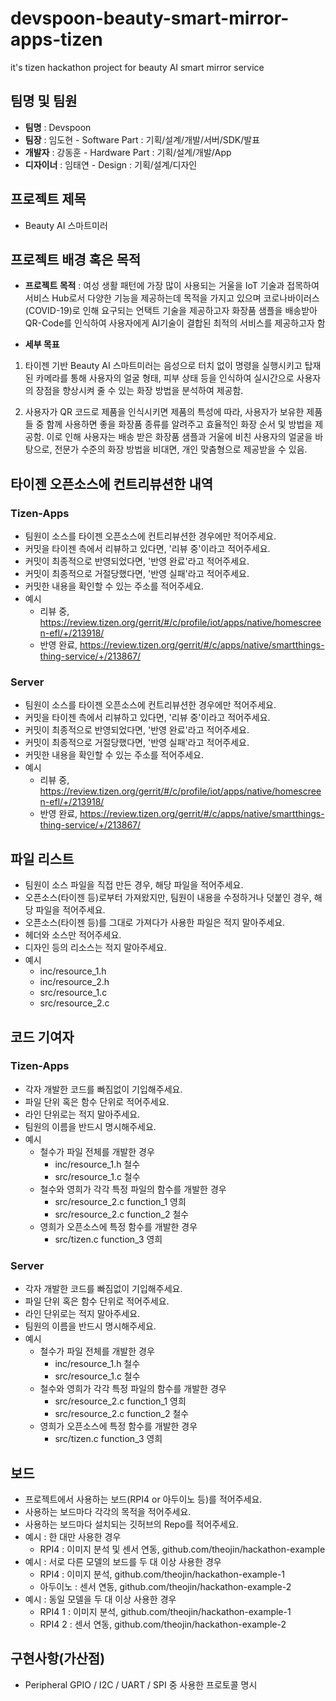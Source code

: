 # devspoon-beauty-smart-mirror-apps-tizen
it's tizen hackathon project for beauty AI smart mirror service 

## 팀명 및 팀원 
* **팀명** :  Devspoon 
* **팀장** : 임도현 - Software Part : 기획/설계/개발/서버/SDK/발표
* **개발자** : 강동훈 - Hardware Part : 기획/설계/개발/App
* **디자이너** : 임태연 - Design : 기획/설계/디자인

## 프로젝트 제목
* Beauty AI 스마트미러

## 프로젝트 배경 혹은 목적
* **프로젝트 목적** : 여성 생활 패턴에 가장 많이 사용되는 거울을 IoT 기술과 접목하여 서비스 Hub로서 다양한 기능을 제공하는데 목적을 가지고 있으며 코로나바이러스(COVID-19)로 인해 요구되는 언택트 기술을 제공하고자 화장품 샘플을 배송받아 QR-Code를 인식하여 사용자에게 AI기술이 결합된 최적의 서비스를 제공하고자 함     
 
* **세부 목표**
1. 타이젠 기반 Beauty AI 스마트미러는 음성으로 터치 없이 명령을 실행시키고 탑재된 카메라를 통해 사용자의 얼굴 형태, 피부 상태 등을 인식하여 실시간으로 사용자의 장점을 향상시켜 줄 수 있는 화장 방법을 분석하여 제공함.

2. 사용자가 QR 코드로 제품을 인식시키면 제품의 특성에 따라, 사용자가 보유한 제품들 중 함께 사용하면 좋을 화장품 종류를 알려주고 효율적인 화장 순서 및 방법을 제공함. 이로 인해 사용자는 배송 받은 화장품 샘플과 거울에 비친 사용자의 얼굴을 바탕으로, 전문가 수준의 화장 방법을 비대면, 개인 맞춤형으로 제공받을 수 있음.

## 타이젠 오픈소스에 컨트리뷰션한 내역 
### **Tizen-Apps**
* 팀원이 소스를 타이젠 오픈소스에 컨트리뷰션한 경우에만 적어주세요. 
* 커밋을 타이젠 측에서 리뷰하고 있다면, '리뷰 중'이라고 적어주세요. 
* 커밋이 최종적으로 반영되었다면, '반영 완료'라고 적어주세요. 
* 커밋이 최종적으로 거절당했다면, '반영 실패'라고 적어주세요. 
* 커밋한 내용을 확인할 수 있는 주소를 적어주세요. 
* 예시 
   * 리뷰 중, https://review.tizen.org/gerrit/#/c/profile/iot/apps/native/homescreen-efl/+/213918/ 
   * 반영 완료, https://review.tizen.org/gerrit/#/c/apps/native/smartthings-thing-service/+/213867/

### **Server**
* 팀원이 소스를 타이젠 오픈소스에 컨트리뷰션한 경우에만 적어주세요. 
* 커밋을 타이젠 측에서 리뷰하고 있다면, '리뷰 중'이라고 적어주세요. 
* 커밋이 최종적으로 반영되었다면, '반영 완료'라고 적어주세요. 
* 커밋이 최종적으로 거절당했다면, '반영 실패'라고 적어주세요. 
* 커밋한 내용을 확인할 수 있는 주소를 적어주세요. 
* 예시 
   * 리뷰 중, https://review.tizen.org/gerrit/#/c/profile/iot/apps/native/homescreen-efl/+/213918/ 
   * 반영 완료, https://review.tizen.org/gerrit/#/c/apps/native/smartthings-thing-service/+/213867/

## 파일 리스트 
* 팀원이 소스 파일을 직접 만든 경우, 해당 파일을 적어주세요. 
* 오픈소스(타이젠 등)로부터 가져왔지만, 팀원이 내용을 수정하거나 덧붙인 경우, 해당 파일을 적어주세요. 
* 오픈소스(타이젠 등)를 그대로 가져다가 사용한 파일은 적지 말아주세요. 
* 헤더와 소스만 적어주세요. 
* 디자인 등의 리소스는 적지 말아주세요. 
* 예시 
  * inc/resource_1.h 
  * inc/resource_2.h 
  * src/resource_1.c 
  * src/resource_2.c

## 코드 기여자 
### **Tizen-Apps**
* 각자 개발한 코드를 빠짐없이 기입해주세요.
* 파일 단위 혹은 함수 단위로 적어주세요. 
* 라인 단위로는 적지 말아주세요. 
* 팀원의 이름을 반드시 명시해주세요. 
* 예시 
  * 철수가 파일 전체를 개발한 경우 
    * inc/resource_1.h 철수 
    * src/resource_1.c 철수 
  * 철수와 영희가 각각 특정 파일의 함수를 개발한 경우 
    * src/resource_2.c function_1 영희 
    * src/resource_2.c function_2 철수 
  * 영희가 오픈소스에 특정 함수를 개발한 경우 
    * src/tizen.c function_3 영희

### **Server**
* 각자 개발한 코드를 빠짐없이 기입해주세요.
* 파일 단위 혹은 함수 단위로 적어주세요. 
* 라인 단위로는 적지 말아주세요. 
* 팀원의 이름을 반드시 명시해주세요. 
* 예시 
  * 철수가 파일 전체를 개발한 경우 
    * inc/resource_1.h 철수 
    * src/resource_1.c 철수 
  * 철수와 영희가 각각 특정 파일의 함수를 개발한 경우 
    * src/resource_2.c function_1 영희 
    * src/resource_2.c function_2 철수 
  * 영희가 오픈소스에 특정 함수를 개발한 경우 
    * src/tizen.c function_3 영희

## 보드 
* 프로젝트에서 사용하는 보드(RPI4 or 아두이노 등)를 적어주세요. 
* 사용하는 보드마다 각각의 목적을 적어주세요. 
* 사용하는 보드마다 설치되는 깃허브의 Repo를 적어주세요. 
* 예시 : 한 대만 사용한 경우 
  * RPI4 : 이미지 분석 및 센서 연동, github.com/theojin/hackathon-example 
* 예시 : 서로 다른 모델의 보드를 두 대 이상 사용한 경우 
  * RPI4 : 이미지 분석, github.com/theojin/hackathon-example-1 
  * 아두이노 : 센서 연동, github.com/theojin/hackathon-example-2 
* 예시 : 동일 모델을 두 대 이상 사용한 경우 
  * RPI4 1 : 이미지 분석, github.com/theojin/hackathon-example-1 
  * RPI4 2 : 센서 연동, github.com/theojin/hackathon-example-2
  
## 구현사항(가산점) 
  * Peripheral GPIO / I2C / UART / SPI 중 사용한 프로토콜 명시
